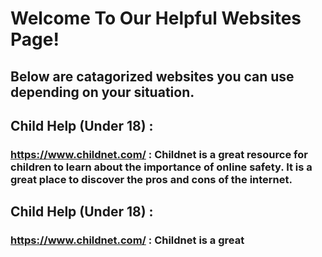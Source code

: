 # Welcome To Our Helpful Websites Page!
## Below are catagorized websites you can use depending on your situation.

## Child Help (Under 18) :
### https://www.childnet.com/ : Childnet is a great resource for children to learn about the importance of online safety. It is a great place to discover the pros and cons of the internet.

## Child Help (Under 18) :
### https://www.childnet.com/ : Childnet is a great

